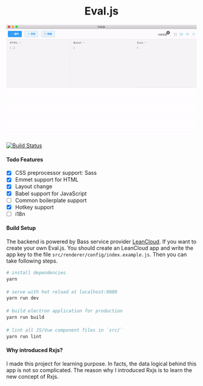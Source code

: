 <h1 align="center">
  <span>Eval.js</span>
  <br />
</h1>
<p align="center">
  <img
   width="800"
   src="https://github.com/codertx/eval-desktop/raw/master/demo.gif"/>
</p>

[![Build Status](https://img.shields.io/travis/codertx/eval-desktop/master.svg?style=flat-square)](https://travis-ci.org/codertx/eval-desktop)

#### Todo Features

- [x] CSS preprocessor support: Sass
- [x] Emmet support for HTML
- [x] Layout change
- [x] Babel support for JavaScript
- [ ] Common boilerplate support
- [x] Hotkey support
- [ ] i18n

#### Build Setup

The backend is powered by Bass service provider [LeanCloud](https://leancloud.cn/).
If you want to create your own Eval.js. You should create an LeanCloud app and write the app key to the file `src/renderer/config/index.example.js`. Then you can take following steps.

``` bash
# install dependencies
yarn

# serve with hot reload at localhost:9080
yarn run dev

# build electron application for production
yarn run build

# lint all JS/Vue component files in `src/`
yarn run lint

```

#### Why introduced Rxjs?
I made this project for learning purpose. In facts, the data logical behind this app is not so complicated. The reason why I introduced Rxjs is to learn the new concept of Rxjs.
